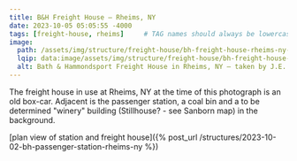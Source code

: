 ```yaml
---
title: B&H Freight House — Rheims, NY
date: 2023-10-05 05:05:55 -4000
tags: [freight-house, rheims]     # TAG names should always be lowercase
image:
  path: /assets/img/structure/freight-house/bh-freight-house-rheims-ny-1909-01.jpg
  lqip: data:image/assets/img/structure/freight-house/bh-freight-house-rheims-ny-1909-01-lqip.jpg
  alt: Bath & Hammondsport Freight House in Rheims, NY — taken by J.E. Bailey, Photographer, Erie Railroad — circa 1900-1909
---
```

The freight house in use at Rheims, NY at the time of this photograph is an old box-car. Adjacent is the passenger station, a coal bin and a to be determined "winery" building (Stillhouse? - see Sanborn map) in the background.

[plan view of station and freight house]({% post_url /structures/2023-10-02-bh-passenger-station-rheims-ny %})